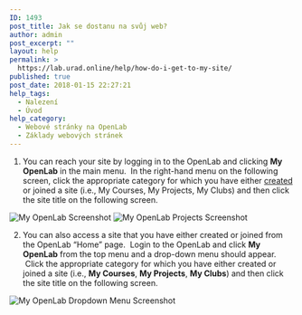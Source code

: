 ```yaml
---
ID: 1493
post_title: Jak se dostanu na svůj web?
author: admin
post_excerpt: ""
layout: help
permalink: >
  https://lab.urad.online/help/how-do-i-get-to-my-site/
published: true
post_date: 2018-01-15 22:27:21
help_tags:
  - Nalezení
  - Úvod
help_category:
  - Webové stránky na OpenLab
  - Základy webových stránek
---
```

1. You can reach your site by logging in to the OpenLab and clicking <strong>My OpenLab</strong> in the main menu.  In the right-hand menu on the following screen, click the appropriate category for which you have either <a title="Who can build a Site?" href="https://lab.urad.online/help/who-can-build-a-site/">created</a> or joined a site (i.e., My Courses, My Projects, My Clubs) and then click the site title on the following screen.

<img class="alignnone wp-image-36855 size-full" src="https://openlab.citytech.cuny.edu/wp-content/uploads/2012/08/how_do_i_get_to_my_site1v2.png" alt="My OpenLab Screenshot" />

<img class="alignnone wp-image-36856 size-full" src="https://openlab.citytech.cuny.edu/wp-content/uploads/2012/08/how_do_i_get_to_my_site2v2.png" alt="My OpenLab Projects Screenshot" />

2. You can also access a site that you have either created or joined from the OpenLab “Home” page.  Login to the OpenLab and click <strong>My OpenLab</strong> from the top menu and a drop-down menu should appear.  Click the appropriate category for which you have either created or joined a site (i.e., <strong>My Courses</strong>, <strong>My Projects</strong>, <strong>My Clubs</strong>) and then click the site title on the following screen.

<img class="alignnone wp-image-36858 size-full" src="https://openlab.citytech.cuny.edu/wp-content/uploads/2012/08/how_do_i_get_to_my_site3v2.png" alt="My OpenLab Dropdown Menu Screenshot" />